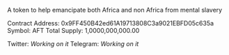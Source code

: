 A token to help emancipate both Africa and non Africa from mental slavery

Contract Address: 0x9FF450B42ed61A19713808C3a9021EBFD05c635a
Symbol: AFT
Total Supply: 1,0000,000,000.00

Twitter: *Working on it*
Telegram: *Working on it*

